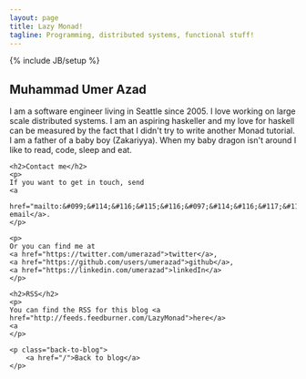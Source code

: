 ```yaml
---
layout: page
title: Lazy Monad!
tagline: Programming, distributed systems, functional stuff!
---
```

{% include JB/setup %}

<div class="container">
    <h2>Muhammad Umer Azad</h2>
    <p>
    I am a software engineer living in Seattle since 2005. I love working on large scale distributed systems. I am an aspiring haskeller and my love for haskell can be measured by the fact that I didn't try to write another Monad tutorial. I am a father of a baby boy (Zakariyya). When my baby dragon isn't around I like to read, code, sleep and eat.

    <h2>Contact me</h2>
    <p>
    If you want to get in touch, send
    <a
        href="mailto:&#099;&#114;&#116;&#115;&#116;&#097;&#114;&#116;&#117;&#112;&#064;&#111;&#117;&#116;&#108;&#111;&#111;&#107;&#046;&#099;&#111;&#109;">an email</a>.
    </p>

    <p>
    Or you can find me at
    <a href="https://twitter.com/umerazad">twitter</a>,
    <a href="https://github.com/users/umerazad">github</a>,
    <a href="https://linkedin.com/umerazad">linkedIn</a>
    </p>

    <h2>RSS</h2>
    <p>
    You can find the RSS for this blog <a href="http://feeds.feedburner.com/LazyMonad">here</a>
    <a
    </p>

    <p class="back-to-blog">
        <a href="/">Back to blog</a>
    </p>
</div>

